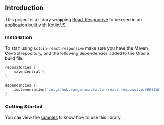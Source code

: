 ## Introduction

This project is a library wrapping [React Responsive](https://github.com/contra/react-responsive) to be used in an 
application built with [Kotlin/JS](https://kotlinlang.org/docs/reference/js-overview.html).

### Installation

To start using `kotlin-react-responsive` make sure you have the Maven Central repository, and the following dependencies added to 
the Gradle build file:

```kotlin
repositories {
    mavenCentral()
}

dependencies {
    implementation("io.github.samgarasx:kotlin-react-responsive:VERSION")
}
```

### Getting Started

You can view the [samples](https://github.com/samgarasx/kotlin-js-wrappers/tree/master/kotlin-react-responsive/react-responsive-samples) to know 
how to use this library.
